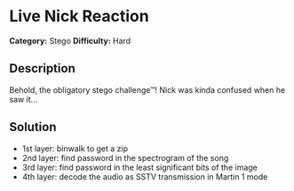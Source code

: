 # Live Nick Reaction
**Category:** Stego
**Difficulty:** Hard

## Description
Behold, the obligatory stego challenge™! Nick was kinda confused when he saw it...

## Solution
- 1st layer: binwalk to get a zip
- 2nd layer: find password in the spectrogram of the song
- 3rd layer: find password in the least significant bits of the image
- 4th layer: decode the audio as SSTV transmission in Martin 1 mode